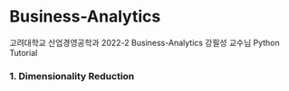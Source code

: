 # Business-Analytics

고려대학교 산업경영공학과 2022-2 Business-Analytics 강필성 교수님 Python Tutorial

### 1. Dimensionality Reduction
